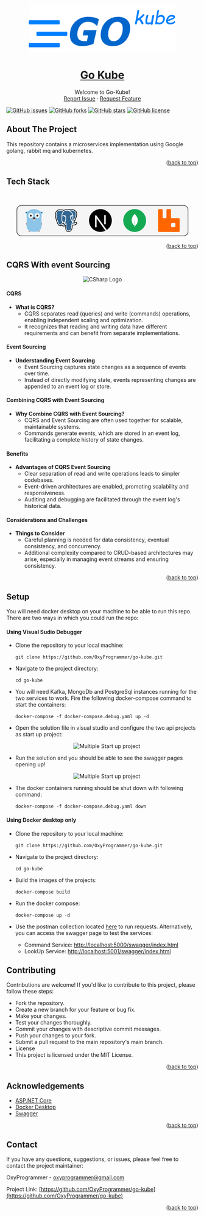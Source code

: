 <div id="top"></div>

<div align="center">
  <a href="https://github.com/OxyProgrammer/go-kube">
    <img src="Images/logo.png" alt="Logo">
  </a>
  <br/>
  <h1 align="center"><u>Go Kube</u></h1>

  <p align="center">
    Welcome to Go-Kube!
    <br/>
    <a href="https://github.com/OxyProgrammer/go-kube/issues">Report Issue</a>
    ·
    <a href="https://github.com/OxyProgrammer/go-kube/issues">Request Feature</a>
  </p>
  </div>

[![GitHub issues](https://img.shields.io/github/issues/OxyProgrammer/go-kube?style=for-the-badge)](https://github.com/OxyProgrammer/go-kube/issues)
[![GitHub forks](https://img.shields.io/github/forks/OxyProgrammer/go-kube?style=for-the-badge)](https://github.com/OxyProgrammer/go-kube/network)
[![GitHub stars](https://img.shields.io/github/stars/OxyProgrammer/go-kube?style=for-the-badge)](https://github.com/OxyProgrammer/go-kube/stargazers)
[![GitHub license](https://img.shields.io/github/license/OxyProgrammer/go-kube?style=for-the-badge)](https://github.com/OxyProgrammer/go-kube)

<!-- ABOUT THE PROJECT -->

## About The Project

This repository contains a microservices implementation using Google golang, rabbit mq and kubernetes.

<p align="right">(<a href="#top">back to top</a>)</p>

## Tech Stack

<br/>
<p align="center">
  <img width='full' src="Images/tech-logos.png" alt="Technology Logos" />
</p>
<p align="right">(<a href="#top">back to top</a>)</p>

## CQRS With event Sourcing

<p align="center">
  <img src="Images/CQRSFlowDiagram.png" alt="CSharp Logo" />
</p>

#### CQRS
- **What is CQRS?**
  - CQRS separates read (queries) and write (commands) operations, enabling independent scaling and optimization.
  - It recognizes that reading and writing data have different requirements and can benefit from separate implementations.

#### Event Sourcing

- **Understanding Event Sourcing**
  - Event Sourcing captures state changes as a sequence of events over time.
  - Instead of directly modifying state, events representing changes are appended to an event log or store.

#### Combining CQRS with Event Sourcing

- **Why Combine CQRS with Event Sourcing?**
  - CQRS and Event Sourcing are often used together for scalable, maintainable systems.
  - Commands generate events, which are stored in an event log, facilitating a complete history of state changes.

#### Benefits

- **Advantages of CQRS Event Sourcing**
  - Clear separation of read and write operations leads to simpler codebases.
  - Event-driven architectures are enabled, promoting scalability and responsiveness.
  - Auditing and debugging are facilitated through the event log's historical data.

#### Considerations and Challenges

- **Things to Consider**
  - Careful planning is needed for data consistency, eventual consistency, and concurrency.
  - Additional complexity compared to CRUD-based architectures may arise, especially in managing event streams and ensuring consistency.

<p align="right">(<a href="#top">back to top</a>)</p>


## Setup

You will need docker desktop on your machine to be able to run this repo. There are two ways in which you could run the repo:

#### Using Visual Sudio Debugger

- Clone the repository to your local machine:

  ```
  git clone https://github.com/OxyProgrammer/go-kube.git
  ```
- Navigate to the project directory:

  ```
  cd go-kube
  ```
- You will need Kafka, MongoDb and PostgreSql instances running for the two services to work. Fire the following docker-compose command to start the containers:
  ```
  docker-compose -f docker-compose.debug.yaml up -d
  ```

- Open the solution file in visual studio and configure the two api projects as start up project:
  <p align="center">
    <img src="Images/project-start-setup.png" alt="Multiple Start up project" />
  </p>

- Run the solution and you should be able to see the swagger pages opening up! 
  <p align="center">
    <img src="Images/swagger.png" alt="Multiple Start up project" />
  </p>

- The docker containers running should be shut down with following command:

  ```
  docker-compose -f docker-compose.debug.yaml down
  ```

#### Using Docker desktop only

- Clone the repository to your local machine:

  ```
  git clone https://github.com/OxyProgrammer/go-kube.git
  ```

- Navigate to the project directory:

  ```
  cd go-kube
  ```

- Build the images of the projects:
  ```
  docker-compose build
  ```

- Run the docker compose:
  ```
  docker-compose up -d
  ```

- Use the postman collection located [here](https://github.com/OxyProgrammer/go-kube/blob/main/PostmanCollection/CQRSPlus.postman_collection.json) to run requests. Alternatively, you can access the swagger page to test the services:
  - Command Service: [http://localhost:5000/swagger/index.html](http://localhost:5000/swagger/index.html)
  - LookUp Service: [http://localhost:5001/swagger/index.html](http://localhost:5001/swagger/index.html)


## Contributing

Contributions are welcome! If you'd like to contribute to this project, please follow these steps:

- Fork the repository.
- Create a new branch for your feature or bug fix.
- Make your changes.
- Test your changes thoroughly.
- Commit your changes with descriptive commit messages.
- Push your changes to your fork.
- Submit a pull request to the main repository's main branch.
- License
- This project is licensed under the MIT License.

<p align="right">(<a href="#top">back to top</a>)</p>

## Acknowledgements

- [ASP.NET Core](https://learn.microsoft.com/en-us/aspnet/core/web-api/?view=aspnetcore-8.0)
- [Docker Desktop](https://www.docker.com/products/docker-desktop//)
- [Swagger](https://learn.microsoft.com/en-us/aspnet/core/tutorials/web-api-help-pages-using-swagger?view=aspnetcore-8.0)

<p align="right">(<a href="#top">back to top</a>)</p>

## Contact

If you have any questions, suggestions, or issues, please feel free to contact the project maintainer:

OxyProgrammer - oxyprogrammer@gmail.com

Project Link: [https://github.com/OxyProgrammer/go-kube](https://github.com/OxyProgrammer/go-kube)

<p align="right">(<a href="#top">back to top</a>)</p>